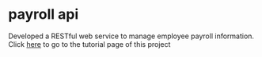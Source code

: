 # payroll api
 
Developed a RESTful web service to manage employee payroll information.
Click [here](https://spring.io/guides/tutorials/rest/) to go to the tutorial page of this project 
